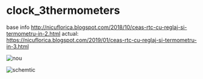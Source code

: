 # clock_3thermometers
base info http://nicuflorica.blogspot.com/2018/10/ceas-rtc-cu-reglaj-si-termometru-in-2.html
actual: https://nicuflorica.blogspot.com/2019/01/ceas-rtc-cu-reglaj-si-termometru-in-3.html

![nou](https://4.bp.blogspot.com/-9w7Ur9xIIZE/XDZHIMBFX3I/AAAAAAAAYis/NveIwctbKoAE1vVWZX_HwQaIX-FZtw-PQCLcBGAs/s1600/ansamblu1.jpg)

![schemtic](https://1.bp.blogspot.com/-OQYD9SRYDpE/W9iiW0RCafI/AAAAAAAAX84/0ny33UN-vWUcceb-8mQ0AVuF6X0z3_wXgCLcBGAs/s1600/shchema.png)

